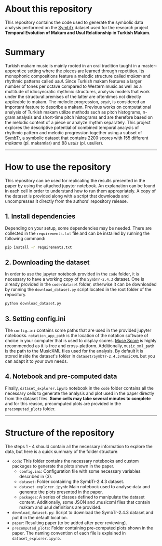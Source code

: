 # About this repository
This repository contains the code used to generate the symbolic data analysis performed on the [SymbTr](https://github.com/MTG/SymbTr/) dataset used for the research project **Temporal Evolution of Makam and Usul Relationship in Turkish Makam**.

# Summary
Turkish makam music is mainly rooted in an oral tradition taught in a master-apprentice setting where the pieces are learned through repetition. Its monophonic compositions feature a melodic structure called *makam* and rhythmic patterns called *usul*. Since Turkish makam features a larger number of tones per octave compared to Western music as well as a multitude of idiosyncratic rhythmic structures, analysis models that work under the structural premises of the latter are oftentimes not directly applicable to makam. The melodic progression, *seyir*, is considered an important feature to describe a makam. Previous works on computational analysis of Turkish makam utilize methods such as pitch histograms, n-gram analysis and short-time pitch histograms and are therefore based on the melodic content of a piece or analyze rhythm separately. This project explores the descriptive potential of combined temporal analysis of rhythmic pattern and melodic progression together using a subset of [SymbTr](https://github.com/MTG/SymbTr/), a symbolic dataset that contains 2200 scores with 155 different *makams* (pl. makamlar) and 88 *usuls* (pl. usuller).  

---

# How to use the repository
This repository can be used for replicating the results presented in the paper by using the attached jupyter notebook. An explanation can be found in each cell in order to understand how to run them appropriately. A copy of the dataset is provided along with a script that downloads and uncompresses it directly from the authors' repository release.

## 1. Install dependencies
Depending on your setup, some dependencies may be needed. There are collected in the `requirements.txt` file and can be installed by running the following command:

```bash
pip install -r requirements.txt
```

## 2. Downloading the dataset
In order to use the jupyter notebook provided in the `code` folder, it is necessary to have a working copy of the `SymbTr-2.4.3` dataset. One is already provided in the `code/dataset` folder, otherwise it can be downloaded by running the `download_dataset.py` script located in the root folder of the repository.

```bash
python download_dataset.py
```

## 3. Setting config.ini
The `config.ini` contains some paths that are used in the provided jupyter notebooks. `notation_app_path` is the location of the notation software of choice in your computer that is used to display scores. [Muse Score](https://musescore.org/) is highly recommended as it is free and cross-platform. Additionally, `music_xml_path` is the path to the MusicXML files used for the analysis. By default it is stored inside the dataset's folder in `dataset/SymbTr-2.4.3/MusicXML` but you can adapt it to your own needs.

## 4. Notebook and pre-computed data
Finally, `dataset_explorer.ipynb` notebook in the `code` folder contains all the necessary cells to generate the analysis and plot used in the paper directly from the dataset files. **Some cells may take several minutes to complete** and for this reason, precomputed plots are provided in the `precomputed_plots` folder.

---

# Structure of the repository  
The steps 1 - 4 should contain all the necessary information to explore the data, but here is a quick summary of the folder structure:

- `code`:  This folder contains the necessary notebooks and custom packages to generate the plots shown in the paper.  
  - `config.ini`: Configuration file with some necessary variables described in (3).
  - `dataset`: Folder containing the SymbTr-2.4.3 dataset.
  - `dataset_explorer.ipynb`: Main notebook used to analyse data and generate the plots presented in the paper.
  - `packages`: A series of classes defined to manipulate the dataset content. Additionally, some JSON and .musicxml files that contain makam and usul definitions are provided.
- `download_dataset.py`: Script to download the SymbTr-2.4.3 dataset and put it in the default location.
- `paper`: Resulting paper (to be added after peer reviewing).
- `precomputed_plots`: Folder containing pre-computed plots shown in the paper. The naming convention of each file is explained in `dataset_explorer.ipynb`.    
